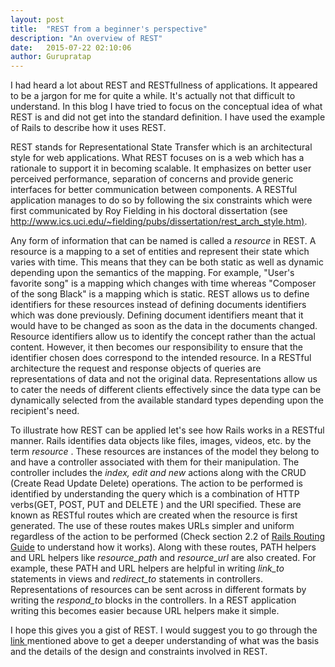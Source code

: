 ```yaml
---
layout: post
title:  "REST from a beginner's perspective"
description: "An overview of REST"
date:   2015-07-22 02:10:06
author: Gurupratap
---
```


<html>
	<title>
		<head> REST from a beginner's perspective </head>
	</title>

<body>
<p>
I had heard a lot about REST and RESTfullness of applications. It appeared to be a jargon for me for quite a while. It's actually not that difficult to understand. In this blog I have tried to focus on the conceptual idea of what REST is and did not get into the standard definition. I have used the example of Rails to describe how it uses REST.
</p>
<p>
REST stands for Representational State Transfer which is an architectural style for web applications. What REST focuses on is a web which has a rationale to support it in becoming scalable. It emphasizes on better user perceived performance, separation of concerns and provide generic interfaces for better communication between components. A RESTful application manages to do so by following the six constraints which were first communicated by Roy Fielding in his doctoral dissertation (see <a href ="http://www.ics.uci.edu/%7Efielding/pubs/dissertation/rest_arch_style.htm"> http://www.ics.uci.edu/~fielding/pubs/dissertation/rest_arch_style.htm)</a>.
</p>
<p>
Any form of information that can be named is called a <i>resource</i> in REST. A resource is a mapping to a set of entities and represent their state which varies with time. This means that they can be both static as well as dynamic depending upon the semantics of the mapping. For example, "User's favorite song" is a mapping which changes with time whereas "Composer of the song Black" is a mapping which is static. REST allows us to define identifiers for these resources instead of defining documents identifiers which was done previously. Defining document identifiers meant that it would have to be changed as soon as the data in the documents changed. Resource identifiers allow us to identify the concept rather than the actual content. However, it then becomes our responsibility to ensure that the identifier chosen does correspond to the intended resource.  In a RESTful architecture the request and response objects of queries are representations of data and not the original data. Representations allow us to cater the needs of different clients effectively since the data type can be dynamically selected from the available standard types depending upon the recipient's need.
</p>
<p>
To illustrate how REST can be applied let's see how Rails works in a RESTful manner. Rails identifies data objects like files, images, videos, etc. by the term <i> resource </i>. These resources are instances of the model they belong to and have a controller associated with them for their manipulation. The controller includes the <i>index, edit and new </i>actions along with the CRUD (Create Read Update Delete) operations. The action to be performed is identified by understanding the query which is a combination of HTTP verbs(GET, POST, PUT and DELETE ) and the URI specified. These are known as RESTful routes which are created when the resource is first generated. The use of these routes makes URLs simpler and uniform regardless of the action to be performed (Check section 2.2 of <a href="http://guides.rubyonrails.org/routing.html">Rails Routing Guide</a> to understand how it works). Along with these routes, PATH helpers and URL helpers like <i>resource_path</i> and <i>resource_url</i> are also created. For example, these PATH and URL helpers are helpful in writing<i> link_to</i> statements in views and <i>redirect_to</i> statements in controllers.  Representations of resources can be sent across in different formats by writing the <i> respond_to </i> blocks in the controllers. In a REST application writing this becomes easier because URL helpers make it simple.
</p>
<p>
I hope this gives you a gist of REST. I would suggest you to go through the <a href ="http://www.ics.uci.edu/%7Efielding/pubs/dissertation/rest_arch_style.htm"> link </a> mentioned above to get a deeper understanding of what was the basis and the details of the design and constraints involved in REST.
</p>
</body>
</html>
